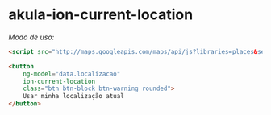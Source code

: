 # akula-ion-current-location

*Modo de uso:*

```html
<script src="http://maps.googleapis.com/maps/api/js?libraries=places&sensor=false"></script>

<button 
    ng-model="data.localizacao"
    ion-current-location
    class="btn btn-block btn-warning rounded">
    Usar minha localização atual
</button>